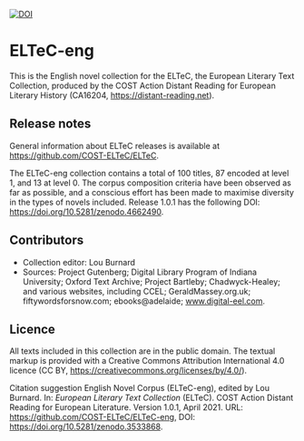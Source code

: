[![DOI](https://zenodo.org/badge/DOI/10.5281/zenodo.3462536.svg)](https://doi.org/10.5281/zenodo.3462536)

# ELTeC-eng

This is the English novel collection for the ELTeC, the European Literary Text Collection, 
produced by the COST Action Distant Reading for European Literary History (CA16204, https://distant-reading.net). 

## Release notes

General information about ELTeC releases is available at https://github.com/COST-ELTeC/ELTeC.  

The ELTeC-eng collection contains a total of 100 titles, 87 encoded at level 1, and 13 at level 0. The corpus composition criteria have been observed as far as possible, and a conscious effort has been made to maximise diversity in the types of novels included. Release 1.0.1 has the following DOI: https://doi.org/10.5281/zenodo.4662490. 

## Contributors

* Collection editor: Lou Burnard
* Sources: Project Gutenberg; Digital Library Program of Indiana University; Oxford Text Archive; Project Bartleby; Chadwyck-Healey; and various websites, including  CCEL;  GeraldMassey.org.uk; fiftywordsforsnow.com; ebooks@adelaide; www.digital-eel.com. 

## Licence

All texts included in this collection are in the public domain. The textual markup is provided with a Creative Commons Attribution International 4.0 licence (CC BY, https://creativecommons.org/licenses/by/4.0/).

Citation suggestion
English Novel Corpus (ELTeC-eng), edited by Lou Burnard. In: _European Literary Text Collection_ (ELTeC). COST Action Distant Reading for European Literature. Version 1.0.1, April 2021. URL: https://github.com/COST-ELTeC/ELTeC-eng, DOI: https://doi.org/10.5281/zenodo.3533868.


